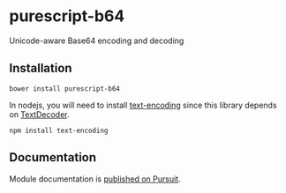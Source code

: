 # purescript-b64

Unicode-aware Base64 encoding and decoding

## Installation

```
bower install purescript-b64
```

In nodejs, you will need to install [text-encoding](https://www.npmjs.com/package/text-encoding) since this library depends on [TextDecoder](https://developer.mozilla.org/en-US/docs/Web/API/TextDecoder).

```
npm install text-encoding
```

## Documentation

Module documentation is [published on Pursuit](http://pursuit.purescript.org/packages/purescript-b64).
